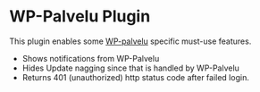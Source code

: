 # WP-Palvelu Plugin

This plugin enables some [WP-palvelu](http://wp-palvelu.fi/) specific must-use features.

* Shows notifications from WP-Palvelu
* Hides Update nagging since that is handled by WP-Palvelu
* Returns 401 (unauthorized) http status code after failed login.
